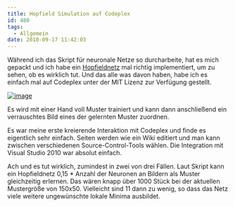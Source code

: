 ```yaml
---
title: Hopfield Simulation auf Codeplex
id: 480
tags:
  - Allgemein
date: 2010-09-17 11:42:03
---
```


Während ich das Skript für neuronale Netze so durcharbeite, hat es mich gepackt und ich habe ein [Hopfieldnetz](http://hopfieldsimulation.codeplex.com/ "Hopfield Simulation auf Codeplex") mal richtig implementiert, um zu sehen, ob es wirklich tut. Und das alle was davon haben, habe ich es einfach mal auf Codeplex unter der MIT Lizenz zur Verfügung gestellt.

[![image](https://az275061.vo.msecnd.net/blogmedia/2010/09/image39.png "image")](http://hopfieldsimulation.codeplex.com/)

Es wird mit einer Hand voll Muster trainiert und kann dann anschließend ein verrauschtes Bild eines der gelernten Muster zuordnen.

Es war meine erste kreierende Interaktion mit Codeplex und finde es eigentlich sehr einfach. Seiten werden wie ein Wiki editiert und man kann zwischen verschiedenen Source-Control-Tools wählen. Die Integration mit Visual Studio 2010 war absolut einfach.

Ach und es tut wirklich, zumindest in zwei von drei Fällen. Laut Skript kann ein Hopfieldnetz 0,15 * Anzahl der Neuronen an Bildern als Muster gleichzeitig erlernen. Das wären knapp über 1000 Stück bei der aktuellen Mustergröße von 150x50\. Vielleicht sind 11 dann zu wenig, so dass das Netz viele weitere ungewünschte lokale Minima ausbildet.